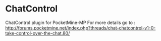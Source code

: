 ChatControl
==============

ChatControl plugin for PocketMine-MP
For more details go to : http://forums.pocketmine.net/index.php?threads/chat-chatcontrol-v1-0-take-control-over-the-chat.80/
